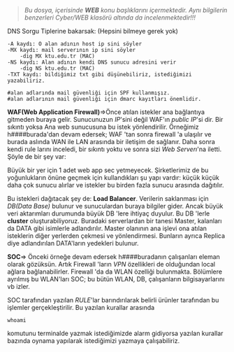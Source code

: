 > *Bu dosya, içerisinde **WEB** konu başlıklarını içermektedir. Aynı bilgilerin benzerleri Cyber/WEB klasörü altında da incelenmektedir!!!*

DNS Sorgu Tiplerine bakarsak: (Hepsini bilmeye gerek yok)

	-A kaydı: O alan adının host ip sini söyler
	-MX kaydı: mail serverının ip sini söyler
		-dig MX ktu.edu.tr (MAC)
	-NS kaydı: Alan adının kendi DNS sunucu adresini verir
		-dig NS ktu.edu.tr (MAC)
	-TXT kaydı: bildiğimiz txt gibi düşünebiliriz, istediğimizi
	yazabiliriz.
  
	#alan adlarında mail güvenliği için SPF kullanmışız.
	#alan adlarının mail güvenliği için dmarc kayıtları önemlidir.

**WAF(Web Application Firewall)**=>Önce atılan istekler ana bağlantıya gitmeden buraya gelir. Sunucunuzun *IP*'sini değil WAF'ın *public IP*'si dir. Bir sıkıntı yoksa Ana web sunucusuna bu istek yönlendirilir. Örneğimiz h####burada'dan  devam edersek; WAF 'tan sonra firewall 'a ulaşılır ve burada aslında WAN ile LAN arasında bir iletişim de sağlanır. Daha sonra kendi rule larını inceledi, bir sıkıntı yoktu ve sonra sizi *Web Serverı*'na iletti. Şöyle de bir şey var:

Büyük bir yer için 1 adet web app sec yetmeyecek. Şirketlerimiz de bu yoğunlukların önüne geçmek için kullandıkları şu yapı vardır: küçük küçük daha çok sunucu alırlar ve istekler bu birden fazla sunucu arasında dağıtılır.

Bu istekleri dağıtacak şey de: **Load Balancer**. Verilerin saklanması için *DB(Data Base)* bulunur ve sunuculardan buraya bilgiler gider. Ancak büyük veri aktarımları durumunda büyük DB 'lere ihtiyaç duyulur. Bu DB 'lerle **cluster** 
oluşturabiliyoruz. Buradaki serverlardan bir tanesi Master, kalanları da DATA gibi isimlerle adlandırılır. Master olanının ana işlevi ona atılan isteklerin diğer yerlerden çekmesi ve yönlendirmesi. Bunların ayrıca Replica diye adlandırılan DATA'ların yedekleri bulunur. 

**SOC**=> Önceki örneğe devam edersek h####buradanın çalışanları eleman olarak gözüksün. Artık Firewall 'ların *VPN* özellikleri de olduğundan local ağlara bağlanabilirler. Firewall 'da da WLAN özelliği bulunmakta. Bölümlere ayrılmış bu WLAN'ları SOC; bu bütün WLAN, DB, çalışanların bilgisayarlarını vb izler.
	
SOC tarafından yazılan *RULE*'lar barındırılarak belirli ürünler tarafından bu işlemler gerçekleştirilir. Bu yazılan kurallar arasında 

	whoami
komutunu terminalde yazmak istediğimizde alarm gidiyorsa yazılan kurallar bazında oynama yapılarak istediğimizi yazmaya çalışabiliriz.
